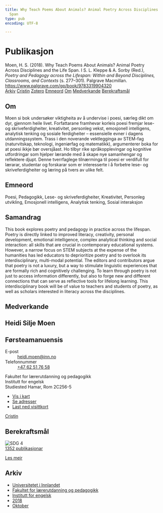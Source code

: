 ```yaml
---
title: Why Teach Poems About Animals? Animal Poetry Across Disciplines and the Life
  Span
type: pub
encoding: UTF-8

---
```

<h1>Publikasjon</h1>
<article id="csl-bib-container-RWK9ZIE7" class="csl-bib-container">
  <div class="csl-bib-body"> <div class="csl-entry">Moen, H. S. (2018). Why Teach Poems About Animals? Animal Poetry Across Disciplines and the Life Span. I S. L. Kleppe &#38; A. Sorby (Red.), <i>Poetry and Pedagogy across the Lifespan: Within and Beyond Disciplines, Classrooms, and Contexts</i> (s. 277–301). Palgrave Macmillan. <a href="https://www.palgrave.com/gp/book/9783319904320">https://www.palgrave.com/gp/book/9783319904320</a></div> </div>
  <div class="csl-bib-buttons">
    <a href="#taxonomy-article-RWK9ZIE7" alt="archive" class="csl-bib-button">Arkiv</a>
    <a href="https://app.cristin.no/results/show.jsf?id=1619604" alt="Cristin" class="csl-bib-button">Cristin</a>
    <a href="http://zotero.org/groups/5881554/items/RWK9ZIE7" alt="Zotero" class="csl-bib-button">Zotero</a>
    <a href="#keywords-article-RWK9ZIE7" alt="keywords" class="csl-bib-button">Emneord</a>
    <a href="#about-article-RWK9ZIE7" alt="about_pub" class="csl-bib-button">Om</a>
    <a href="#contributors-article-RWK9ZIE7" alt="contributors" class="csl-bib-button">Medverkande</a>
    <a href="#sdg-article-RWK9ZIE7" alt="sdg" class="csl-bib-button">Berekraftsmål</a>
  </div>
  <div id="csl-bib-meta-container-RWK9ZIE7"></div>
</article>
<div id="csl-bib-meta-RWK9ZIE7" class="csl-bib-meta">
  <article id="about-article-RWK9ZIE7" class="about_pub-article">
    <h1>Om</h1>
    Moen si bok undersøker viktigheita av å undervise i poesi, særleg dikt om dyr, gjennom heile livet. Forfattarane framhevar korleis poesi fremjar lese- og skriveferdigheiter, kreativitet, personleg vekst, emosjonell intelligens, analytisk tenking og sosiale ferdigheiter – essensielle evner i dagens utdanningssystem. Trass i den noverande vektlegginga av STEM-fag (naturvitskap, teknologi, ingeniørfag og matematikk), argumenterer boka for at poesi ikkje bør oversjåast. Ho tilbyr rike språkopplevingar og kognitive utfordringar som hjelper lærande med å skape nye samanhengar og reflektere djupt. Denne tverrfaglege tilnærminga til poesi er verdifull for lærarar, studentar og forskarar som er interesserte i å forbetre lese- og skriveferdigheiter og læring på tvers av ulike felt.
  </article>
  <article id="keywords-article-RWK9ZIE7" class="keywords-article">
    <h1>Emneord</h1>
    Poesi, Pedagogikk, Lese- og skriveferdigheiter, Kreativitet, Personleg utvikling, Emosjonell intelligens, Analytisk tenking, Sosial interaksjon
  </article>
  <article id="abstract-article-RWK9ZIE7" class="abstract-article">
    <h1>Samandrag</h1>
    This book explores poetry and pedagogy in practice across the lifespan. Poetry is directly linked to improved literacy, creativity, personal development, emotional intelligence, complex analytical thinking and social interaction: all skills that are crucial in contemporary educational systems. However, a narrow focus on STEM subjects at the expense of the humanities has led educators to deprioritize poetry and to overlook its interdisciplinary, multi-modal potential. The editors and contributors argue that poetry is not a luxury, but a way to stimulate linguistic experiences that are formally rich and cognitively challenging. To learn through poetry is not just to access information differently, but also to forge new and different connections that can serve as reflective tools for lifelong learning. This interdisciplinary book will be of value to teachers and students of poetry, as well as scholars interested in literacy across the disciplines.
  </article>
  <article id="contributors-article-RWK9ZIE7" class="contributors-article">
    <h1>Medverkande</h1>
    <div class="personas"> <div class="vrtx-hinn-person-card"> <div class="photo"> <i class="lar la-user-circle missing-person"></i> </div> <div class="info"> <hgroup><h1>Heidi Silje Moen</h1> <h2>Førsteamanuensis</h2> </hgroup><dl> <dt>E-post</dt> <dd> <a href="mailto:heidi.moen@inn.no">heidi.moen@inn.no</a> </dd> <dt>Telefonnummer</dt> <dd><a href="tel:+4762517658"> +47 62 51 76 58 </a></dd> </dl> <p> Fakultet for lærerutdanning og pedagogikk<br> Institutt for engelsk<br> Studiested Hamar, Rom 2C256-5 </p> <ul class="vrtx-hinn-links"> <li><a href="https://www.google.com/maps?q=60.79625,11.07386">Vis i kart</a></li> <li><a href="https://www.inn.no/finn-en-ansatt/heidi-moen.html#vrtx-hinn-addresses">Se adresser</a></li> <li><a href="https://www.inn.no/finn-en-ansatt/heidi-moen.html?vrtx=vcf">Last ned visittkort</a></li> </ul> </div> </div> <a href="https://app.cristin.no/persons/show.jsf?id=47464" alt="Cristin URL" class="personas-cristin">Cristin</a> </div>
  </article>
  <article id="sdg-article-RWK9ZIE7" class="sdg-article">
    <h1>Berekraftsmål</h1>
    <div class="sdg-container"><div id="sdg4" class="sdg">
        <img src="{{< params subfolder >}}images/sdg/sdg04_nn.png" class="image" alt="SDG 4">
        <div class="sdg-overlay">
          <a href="{{< params subfolder >}}nn/archive/?sdg=4#archive" class="sdg-publication-count"><span>1352</span> publikasjonar</a>
          <p><a href="https://fn.no/om-fn/fns-baerekraftsmaal/god-utdanning?lang=nno-NO" class="sdg-read-more">Les meir</a></p>
        </div>
      </div></div>
  </article>
  <article id="taxonomy-article-RWK9ZIE7" class="taxonomy-article">
    <h1>Arkiv</h1>
    <ul>
      <li><a href="{{< params subfolder >}}nn/archive/?key=3DCRN523">Universitetet i Innlandet</a></li>
      <li><a href="{{< params subfolder >}}nn/archive/?key=WYNZA47F">Fakultet for lærerutdanning og pedagogikk</a></li>
      <li><a href="{{< params subfolder >}}nn/archive/?key=THSB4HN9">Institutt for engelsk</a></li>
      <li><a href="{{< params subfolder >}}nn/archive/?key=97F4IQ2F">2018</a></li>
      <li><a href="{{< params subfolder >}}nn/archive/?key=2ESKEX98">Oktober</a></li>
    </ul>
  </article>
</div>
